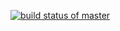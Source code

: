 [![build status of master](https://travis-ci.org/eharding567/Triangle567-2.svg?branch=master)](https://travis-ci.org/eharding567/Triangle567-2)